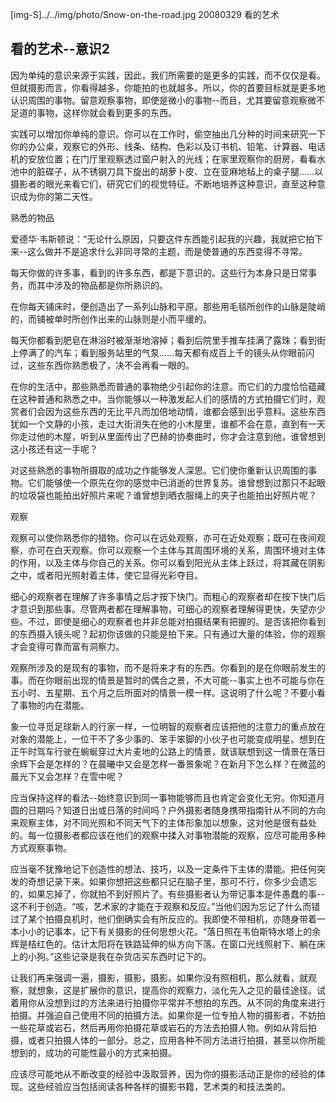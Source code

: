 [img-S]../../img/photo/Snow-on-the-road.jpg
20080329
看的艺术

## 看的艺术--意识2 

因为单纯的意识来源于实践，因此，我们所需要的是更多的实践，而不仅仅是看。但就摄影而言，你看得越多，你能拍的也就越多。所以，你的首要目标就是更多地认识周围的事物。留意观察事物，即使是微小的事物--而且，尤其要留意观察微不足道的事物，这样你就会看到更多的东西。

实践可以增加你单纯的意识。你可以在工作时，偷空抽出几分种的时间来研究一下你的办公桌，观察它的外形、线条、结构、色彩以及订书机、铅笔、计算器、电话机的安放位置；在门厅里观察透过窗户射入的光线；在家里观察你的厨房，看看水池中的脏碟子，从不锈钢刀具下旋出的胡萝卜皮、立在亚麻地毡上的桌子腿……以摄影者的眼光来看它们，研究它们的视觉特征。不断地培养这种意识，直至这种意识成为你的第二天性。

熟悉的物品

爱德华·韦斯顿说：“无论什么原因，只要这件东西能引起我的兴趣，我就把它拍下来--这么做并不是追求什么非同寻常的主题，而是使普通的东西变得不寻常。

每天你做的许多事，看到的许多东西，都是下意识的。这些行为本身只是日常事务，而其中涉及的物品都是你所熟识的。

在你每天铺床时，便创造出了一系列山脉和平原。那些用毛毯所创作的山脉是陡峭的，而铺被单时所创作出来的山脉则是小而平缓的。

每天你都看到肥皂在淋浴时被渐渐地溶掉；看到后院里手推车挂满了露珠；看到街上停满了的汽车；看到服务站里的气泵……每天都有成百上千的镜头从你眼前闪过，这些东西你熟悉极了，决不会再看一眼的。

在你的生活中，那些熟悉而普通的事物绝少引起你的注意。而它们的力度恰恰蕴藏在这种普通和熟悉之中。当你能够以一种激发起人们的感情的方式拍摄它们时，观赏者们会因为这些东西的无比平凡而加倍地动情，谁都会感到出乎意料。这些东西犹如一个文静的小孩，走过大街消失在他的小木屋里，谁都不会在意，直到有一天你走过他的木屋，听到从里面传出了巴赫的协奏曲时，你才会注意到他，谁曾想到这小孩还有这一手呢？

对这些熟悉的事物所摄取的成功之作能够发人深思。它们使你重新认识周围的事物。它们能够使一个原先在你的感觉中已消逝的世界复苏。谁曾想到过那只不起眼的垃圾袋也能拍出好照片来呢？谁曾想到晒衣服绳上的夹子也能拍出好照片呢？

观察

观察可以使你熟悉你的猎物。你可以在远处观察，亦可在近处观察；既可在夜间观察，亦可在白天观察。你可以观察一个主体与其周围环境的关系，周围环境对主体的作用，以及主体与你自己的关系。你可以看到阳光从主体上跃过，将其藏在阴影之中，或者阳光照射着主体，使它显得光彩夺目。

细心的观察者在理解了许多事情之后才按下快门。而粗心的观察者却在按下快门后才意识到那些事。尽管两者都在理解事物，可细心的观察者理解得更快，失望亦少些。不过，即使是细心的观察者也并非总能对拍摄结果有把握的。是否该把你看到的东西摄入镜头呢？起初你该做的只能是拍下来。只有通过大量的体验，你的观察才会变得可靠而富有洞察力。

观察所涉及的是现有的事物，而不是将来才有的东西。你看到的是在你眼前发生的事。而在你眼前出现的情景是暂时的偶合之景，不大可能--事实上也不可能与你在五小时、五星期、五个月之后所面对的情景一模一样。这说明了什么呢？不要小看了事物的内在潜能。

象一位寻觅足球新人的行家一样，一位明智的观察者应该把他的注意力的重点放在对象的潜能上，一位干不了多少事的、笨手笨脚的小伙子也可能变成明星。想到在正午时驾车行驶在蜿蜒穿过大片麦地的公路上的情景，就该联想到这一情景在落日余辉下会是怎样的？在晨曦中又会是怎样一番景象呢？在新月下怎么样？在微蓝的晨光下又会怎样？在雪中呢？

应当保持这样的看法--始终意识到同一事物能够而且也肯定会变化无穷。你知道月圆的日期吗？知道日出或日落的时间吗？户外摄影者随身携带指南针从不同的方向来观察主体，对不同光照和不同天气下的主体形象加以想象，这对他是很有益处的。每一位摄影者都应该在他们的观察中揉入对事物潜能的观察，应尽可能用多种方式观察事物。

应当毫不犹豫地记下创造性的想法、技巧，以及一定条件下主体的潜能。把任何突发的奇想记录下来。如果你想把这些都只记在脑子里，那可不行，你多少会遗忘的，如果忘掉了，你就拍不到好照片了。有些摄影者认为带记事本是件愚蠢的事--这不利于创造。“咳，艺术家的才能在于观察和反应。”当他们因为忘记了什么而错过了某个拍摄良机时，他们倒确实会有所反应的。我即使不带相机，亦随身带着一本小小的记事本，记下有关摄影的任何思想火花。“落日照在韦伯斯特水塔上的余辉是桔红色的。估计太阳将在铁路延伸的纵方向下落。在窗口光线照射下、躺在床上的小狗。”这些记录是我在杂货店买东西时记下的。

让我们再来强调一遍，摄影，摄影，摄影。如果你没有照相机，那么就看，就观察，就想象，这是扩展你的意识，提高你的观察力，淡化先入之见的最佳途径。试着用你从没想到过的方法来进行拍摄你平常并不想拍的东西。从不同的角度来进行拍摄。并强迫自己使用不同的拍摄方法。如果你是一位专拍人物的摄影者，不妨拍一些花草或岩石，然后再用你拍摄花草或岩石的方法去拍摄人物。例如从背后拍摄，或者只拍摄人体的一部分。总之，应用各种不同方法进行拍摄，甚至以你所能想到的，成功的可能性最小的方式来拍摄。

应该尽可能地从不断改变的经验中汲取营养，因为你的摄影活动正是你的经验的体现。这些经验应当包括阅读各种各样的摄影书籍，艺术类的和技法类的。
